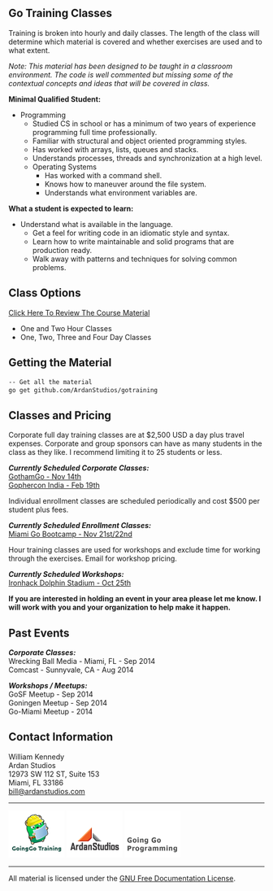## Go Training Classes
Training is broken into hourly and daily classes. The length of the class will determine which material is covered and whether exercises are used and to what extent.

_Note: This material has been designed to be taught in a classroom environment. The code is well commented but missing some of the contextual concepts and ideas that will be covered in class._

**Minimal Qualified Student:**

* Programming
	* Studied CS in school or has a minimum of two years of experience programming full time professionally.
	* Familiar with structural and object oriented programming styles.
	* Has worked with arrays, lists, queues and stacks.
	* Understands processes, threads and synchronization at a high level.
	* Operating Systems
    	* Has worked with a command shell.
    	* Knows how to maneuver around the file system.
    	* Understands what environment variables are.

**What a student is expected to learn:**

* Understand what is available in the language.
    * Get a feel for writing code in an idiomatic style and syntax.
    * Learn how to write maintainable and solid programs that are production ready.
    * Walk away with patterns and techniques for solving common problems. 

## Class Options

[Click Here To Review The Course Material](00-slides/readme.md)

* One and Two Hour Classes
* One, Two, Three and Four Day Classes

## Getting the Material

    -- Get all the material
    go get github.com/ArdanStudios/gotraining

## Classes and Pricing

Corporate full day training classes are at $2,500 USD a day plus travel expenses. Corporate and group sponsors can have as many students in the class as they like. I recommend limiting it to 25 students or less.

**_Currently Scheduled Corporate Classes:_**  
[GothamGo - Nov 14th](http://gothamgo.com/schedule/index)  
[Gophercon India - Feb 19th](http://www.gophercon.in/go-workshop/)

Individual enrollment classes are scheduled periodically and cost $500 per student plus fees.

**_Currently Scheduled Enrollment Classes:_**  
[Miami Go Bootcamp - Nov 21st/22nd](https://www.eventbrite.com/e/go-programming-bootcamp-tickets-13757443885)

Hour training classes are used for workshops and exclude time for working through the exercises. Email for workshop pricing.

**_Currently Scheduled Workshops:_**   
[Ironhack Dolphin Stadium - Oct 25th](http://www.meetup.com/Ironhack/events/212503912/)

**If you are interested in holding an event in your area please let me know. I will work with you and your organization to help make it happen.**

## Past Events

**_Corporate Classes:_**  
Wrecking Ball Media - Miami, FL - Sep 2014  
Comcast - Sunnyvale, CA - Aug 2014

**_Workshops / Meetups:_**  
GoSF Meetup - Sep 2014  
Goningen Meetup - Sep 2014  
Go-Miami Meetup - 2014

## Contact Information

William Kennedy  
Ardan Studios  
12973 SW 112 ST, Suite 153  
Miami, FL 33186  
bill@ardanstudios.com

___
[![GoingGo Training](00-slides/images/ggt_logo.png)](http://www.goinggotraining.net)
[![Ardan Studios](00-slides/images/ardan_logo.png)](http://www.ardanstudios.com)
[![GoingGo Blog](00-slides/images/ggb_logo.png)](http://www.goinggo.net)
___
All material is licensed under the [GNU Free Documentation License](https://github.com/ArdanStudios/gotraining/blob/master/LICENSE).
